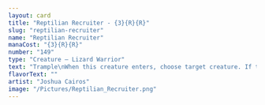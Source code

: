 ```yaml
---
layout: card
title: "Reptilian Recruiter - {3}{R}{R}"
slug: "reptilian-recruiter"
name: "Reptilian Recruiter"
manaCost: "{3}{R}{R}"
number: "149"
type: "Creature — Lizard Warrior"
text: "Trample\nWhen this creature enters, choose target creature. If that creature's power is 2 or less or if you control another Lizard, gain control of that creature until end of turn, untap it, and it gains haste until end of turn."
flavorText: ""
artist: "Joshua Cairos"
image: "/Pictures/Reptilian_Recruiter.png"
---
```


